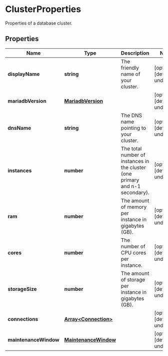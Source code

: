 # ClusterProperties

Properties of a database cluster.
## Properties
| Name | Type | Description | Notes |
| ------------ | ------------- | ------------- | ------------- |
| **displayName** | **string** | The friendly name of your cluster. | [optional] [default to undefined] |
| **mariadbVersion** | [**MariadbVersion**](MariadbVersion.md) |  | [optional] [default to undefined] |
| **dnsName** | **string** | The DNS name pointing to your cluster. | [optional] [default to undefined] |
| **instances** | **number** | The total number of instances in the cluster (one primary and n-1 secondary).  | [optional] [default to undefined] |
| **ram** | **number** | The amount of memory per instance in gigabytes (GB). | [optional] [default to undefined] |
| **cores** | **number** | The number of CPU cores per instance. | [optional] [default to undefined] |
| **storageSize** | **number** | The amount of storage per instance in gigabytes (GB). | [optional] [default to undefined] |
| **connections** | [**Array&lt;Connection&gt;**](Connection.md) |  | [optional] [default to undefined] |
| **maintenanceWindow** | [**MaintenanceWindow**](MaintenanceWindow.md) |  | [optional] [default to undefined] |


